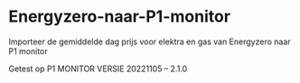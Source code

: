# Energyzero-naar-P1-monitor
Importeer de gemiddelde dag prijs voor elektra en gas van Energyzero naar P1 monitor

Getest op P1 MONITOR VERSIE 20221105 – 2.1.0
